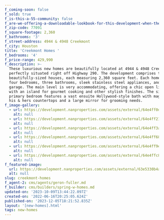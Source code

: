 ```yaml
---
f_coming-soon: false
f_sold: true
f_is-this-a-55-community: false
f_are-we-offering-a-downloadable-lookbook-for-this-development-when-they-submit-their-contact-info: false
f_zip-code: 77091
f_square-footage: 2,360
f_bathrooms: '3'
f_street-address: 4944 & 4948 Creekmont
f_city: Houston
title: 'Creekmont Homes '
f_bedrooms: '4'
f_price-range: 429,990
f_description: >-
  These luxurious new homes are beautifully located at 4944 & 4948 Creekmont dr,
  perfectly situated right off Highway 290. The development comprises two
  beautifully-sized houses, each measuring 2,360 square feet. Each home boasts
  four bedrooms, three bathrooms, sleek stainless steel appliances, and a 2-car
  garage. The main level is very accommodating, offering a chic open living area
  with an island for gourmet cooking and other stylish finishes. The sizable
  primary bedroom features a vast ensuite Hollywood-style bath with magnificent
  his & hers countertops and a large mirror for grooming needs.
f_image-gallery:
  - url: https://development.nanproperties.com/assets/external/64e4ff0d0a680de75b284d33_dsc01353201.jpg
    alt: null
  - url: https://development.nanproperties.com/assets/external/64e4ff21c8e0457a3f7c4f65_dsc01368-hdr201.jpg
    alt: null
  - url: https://development.nanproperties.com/assets/external/64e4ff3a0a680de75b288346_dsc01377-hdr201.jpg
    alt: null
  - url: https://development.nanproperties.com/assets/external/64e4ff6883e98ec5c39e204f_dsc01383-hdr201.jpg
    alt: null
  - url: https://development.nanproperties.com/assets/external/64e4ff9e94891b72532b6f74_dsc01392-hdr201.jpg
    alt: null
  - url: https://development.nanproperties.com/assets/external/64e4ffc82535e9922d328b93_dsc01428-hdr201.jpg
    alt: null
f_featured-image:
  url: https://development.nanproperties.com/assets/external/63e5330b4a86b7b3d70ae16d_img_408.jpg
  alt: null
slug: creekmont-homes
f_agent-2: cms/agents/geron-fuller.md
f_builder: cms/builders/spring-w-homes.md
updated-on: '2023-10-09T13:44:22.097Z'
created-on: '2022-06-16T20:25:05.624Z'
published-on: '2023-12-05T18:21:52.835Z'
layout: '[new-homes].html'
tags: new-homes
---
```



